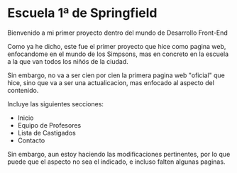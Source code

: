 # Escuela 1ª de Springfield

Bienvenido a mi primer proyecto dentro del mundo de Desarrollo Front-End

Como ya he dicho, este fue el primer proyecto que hice como pagina web, enfocandome en el mundo de los Simpsons, mas en concreto en la escuela a la que van todos los niñós de la ciudad.

Sin embargo, no va a ser cien por cien la primera pagina web "oficial" que hice, sino que va a ser una actualicacion, mas enfocado al aspecto del contenido.

Incluye las siguientes secciones:

- Inicio
- Equipo de Profesores
- Lista de Castigados
- Contacto

Sin embargo, aun estoy haciendo las modificaciones pertinentes, por lo que puede que el aspecto no sea el indicado, e incluso falten algunas paginas.
